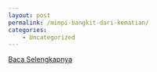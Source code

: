 ```yaml
---
layout: post
permalink: /mimpi-bangkit-dari-kematian/
categories:
    - Uncategorized
---
```


[Baca Selengkapnya](/07)